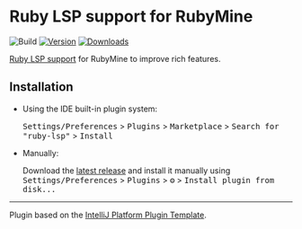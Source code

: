 # Ruby LSP support for RubyMine

![Build](https://github.com/vitallium/ruby-lsp/workflows/Build/badge.svg)
[![Version](https://img.shields.io/jetbrains/plugin/v/com.github.vitallium.rubylsp.svg)](https://plugins.jetbrains.com/plugin/com.github.vitallium.rubylsp)
[![Downloads](https://img.shields.io/jetbrains/plugin/d/com.github.vitallium.rubylsp.svg)](https://plugins.jetbrains.com/plugin/com.github.vitallium.rubylsp)

<!-- Plugin description -->
[Ruby LSP support](https://shopify.github.io/ruby-lsp/) for RubyMine to improve rich features.
<!-- Plugin description end -->

## Installation

- Using the IDE built-in plugin system:

  <kbd>Settings/Preferences</kbd> > <kbd>Plugins</kbd> > <kbd>Marketplace</kbd> > <kbd>Search for "ruby-lsp"</kbd> >
  <kbd>Install</kbd>

- Manually:

  Download the [latest release](https://github.com/vitallium/ruby-lsp/releases/latest) and install it manually using
  <kbd>Settings/Preferences</kbd> > <kbd>Plugins</kbd> > <kbd>⚙️</kbd> > <kbd>Install plugin from disk...</kbd>


---
Plugin based on the [IntelliJ Platform Plugin Template][template].

[template]: https://github.com/JetBrains/intellij-platform-plugin-template
[docs:plugin-description]: https://plugins.jetbrains.com/docs/intellij/plugin-user-experience.html#plugin-description-and-presentation
